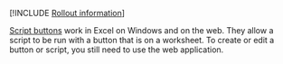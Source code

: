 [!INCLUDE [Rollout information](../includes/rollout-note.md)]

[Script buttons](../develop/script-buttons.md) work in Excel on Windows and on the web. They allow a script to be run with a button that is on a worksheet. To create or edit a button or script, you still need to use the web application.
